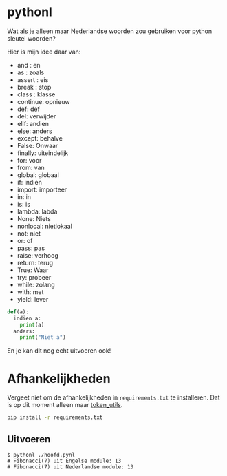 # pythonl

Wat als je alleen maar Nederlandse woorden zou gebruiken voor python sleutel woorden?

Hier is mijn idee daar van:

- and : en
- as : zoals
- assert : eis
- break : stop
- class : klasse
- continue: opnieuw
- def: def
- del: verwijder
- elif: andien 
- else: anders
- except: behalve
- False: Onwaar 
- finally: uiteindelijk
- for: voor
- from: van
- global: globaal
- if: indien
- import: importeer
- in: in
- is: is
- lambda: labda
- None: Niets
- nonlocal: nietlokaal
- not: niet
- or: of
- pass: pas
- raise: verhoog
- return: terug
- True: Waar
- try: probeer
- while: zolang
- with: met
- yield: lever

```python
def(a):
  indien a:
    print(a)
  anders:
    print("Niet a")
```

En je kan dit nog echt uitvoeren ook!

# Afhankelijkheden

Vergeet niet om de afhankelijkheden in `requirements.txt` te installeren. 
Dat is op dit moment alleen maar [token_utils](https://pypi.org/project/token-utils/).

```bash
pip install -r requirements.txt
```

## Uitvoeren

```
$ pythonl ./hoofd.pynl
# Fibonacci(7) uit Engelse module: 13
# Fibonacci(7) uit Nederlandse module: 13
```
